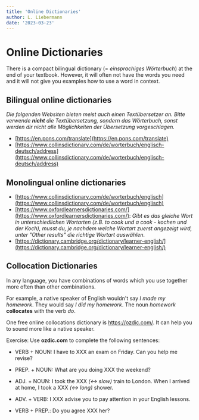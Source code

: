 ```yaml
---
title: 'Online Dictionaries'
author: L. Liebermann
date: '2023-03-23'
---
```


# Online Dictionaries

There is a compact bilingual dictionary (= *einsprachiges Wörterbuch*) at the end of your textbook. However, it will often not have the words you need and it will not give you examples how to use a word in context.

## Bilingual online dictionaries

*Die folgenden Websiten bieten meist auch einen Textübersetzer an. Bitte verwende __nicht__ die Textübersetzung, sondern das Wörterbuch, sonst werden dir nicht alle Möglichkeiten der Übersetzung vorgeschlagen.*

- [https://en.pons.com/translate](https://en.pons.com/translate)
- [https://www.collinsdictionary.com/de/worterbuch/englisch-deutsch/address](https://www.collinsdictionary.com/de/worterbuch/englisch-deutsch/address)

## Monolingual online dictionaries

- [https://www.collinsdictionary.com/de/worterbuch/englisch](https://www.collinsdictionary.com/de/worterbuch/englisch)
- [https://www.oxfordlearnersdictionaries.com/](https://www.oxfordlearnersdictionaries.com/): *Gibt es das gleiche Wort in unterschiedlichen Wortarten (z.B. to cook und a cook - kochen und der Koch), musst du, je nachdem welche Wortart zuerst angezeigt wird, unter "Other results" die richtige Wortart auswählen.*
- [https://dictionary.cambridge.org/dictionary/learner-english/](https://dictionary.cambridge.org/dictionary/learner-english/)

## Collocation Dictionaries

In any language, you have combinations of words which you use together more
often than other combinations. 

For example, a native speaker of English wouldn't say _I made my homework_.
They would say _I did my homework_. The noun _homework_ **collocates** with the
verb _do_.

One free online collocations dictionary is <https://ozdic.com/>. It can help
you to sound more like a native speaker.

Exercise: Use **ozdic.com** to complete the following sentences:

- VERB + NOUN: I have to XXX an exam on Friday. Can you help me revise?

- PREP. + NOUN: What are you doing XXX the weekend?

- ADJ. + NOUN: I took the XXX _(<-> slow)_ train to London. When I arrived at
home, I took a XXX _(<-> long)_ shower.

- ADV. + VERB: I XXX advise you to pay attention in your English lessons.

- VERB + PREP.: Do you agree XXX her?

